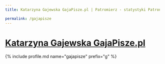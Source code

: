 ```yaml
---
title: Katarzyna Gajewska GajaPisze.pl | Patromierz - statystyki Patronite.pl

permalink: /gajapisze
---
```


# [Katarzyna Gajewska GajaPisze.pl](https://patronite.pl/gajapisze)

{% include profile.md name="gajapisze" prefix="g" %}
